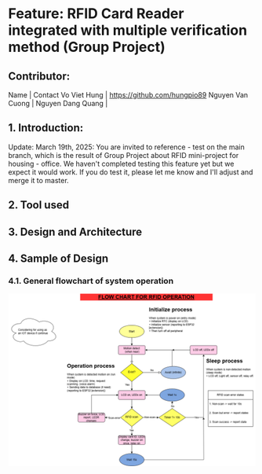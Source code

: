 # Feature: RFID Card Reader integrated with multiple verification method (Group Project)

## Contributor: 
Name                | Contact
Vo Viet Hung        | https://github.com/hungpio89
Nguyen Van Cuong    | 
Nguyen Dang Quang   |

## 1. Introduction: 
Update: March 19th, 2025: You are invited to reference - test on the main branch, which is the result of Group Project about RFID mini-project for housing - office. We haven't completed testing this feature yet but we expect it would work. If you do test it, please let me know and I'll adjust and merge it to master.

## 2. Tool used


## 3. Design and Architecture


## 4. Sample of Design
### 4.1. General flowchart of system operation
![alt text](<rfid_project-General flow.drawio.png>)
